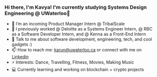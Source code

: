 ### Hi there, I'm Kavya! I'm currently studying Systems Design Engineering @ UWaterloo👋

- 🔭 I’m an incoming Product Manager Intern @ TribalScale
- 🌱 I previously worked @ Deloitte as a Systems Engineer Intern, @ RBC as a Software Developer Intern, and @ Kenna as a Front-End Intern
- 💬 Talk to me about software development, engineering, tech, and cool gadgets :) 
- 📫 How to reach me: karun@uwaterloo.ca or connect with me on [Linkedin](https://www.linkedin.com/in/kavya-ar/)
- ⚡ Interests: Dance, Travelling, Fitness, Movies, Making Music
- 💻 Currently learning and working on blockchain + crypto projects
